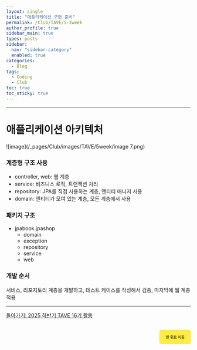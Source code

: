 ```yaml
---
layout: single
title: "애플리케이션 구현 준비"
permalink: /Club/TAVE/5-2week
author_profile: true
sidebar_main: true
types: posts
sidebar:
  nav: "sidebar-category"
  enabled: true
categories:
  - Blog
tags:
  - Coding
  - Club
toc: true
toc_sticky: true
---
```


<link rel="stylesheet" href="https://cdnjs.cloudflare.com/ajax/libs/highlight.js/11.8.0/styles/atom-one-dark.min.css">
<script src="https://cdnjs.cloudflare.com/ajax/libs/highlight.js/11.8.0/highlight.min.js"></script>
<script>hljs.highlightAll();</script>

---

# 애플리케이션 아키텍처

![image](/_pages/Club/images/TAVE/5week/image 7.png)  

### 계층형 구조 사용

- controller, web: 웹 계층
- service: 비즈니스 로직, 트랜잭션 처리
- repository: JPA를 직접 사용하는 계층, 엔티티 매니저 사용
- domain: 엔티티가 모여 있는 계층, 모든 계층에서 사용

### 패키지 구조

- jpabook.jpashop
    - domain
    - exception
    - repository
    - service
    - web

### 개발 순서

서비스, 리포지토리 계층을 개발하고, 테스트 케이스를 작성해서 검증, 마지막에 웹 계층 적용



---

[돌아가기: 2025 하반기 TAVE 16기 활동](https://park-hoyeon.github.io/Club/TAVE/)  

<div style="text-align: right; margin-top: 30px;">
  <button onclick="scrollToTop()" style="
    padding: 10px 15px; 
    background-color: #FFEB46; 
    color: black; 
    border: 2px solid #FFEB46; 
    border-radius: 5px; 
    cursor: pointer; 
    font-size: 10px;">
    맨 위로 이동
  </button>
</div>

<script>
  function scrollToTop() {
    window.scrollTo({ top: 0, behavior: 'smooth' });
  }
</script>
